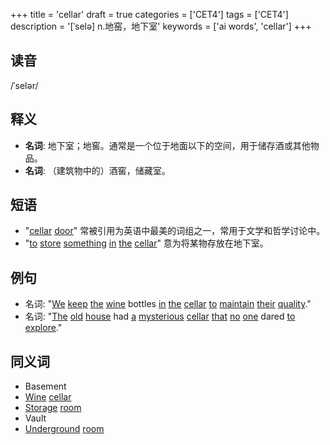 +++
title = 'cellar'
draft = true
categories = ['CET4']
tags = ['CET4']
description = '[ˈselə] n.地窑，地下室'
keywords = ['ai words', 'cellar']
+++

## 读音
/ˈselər/

## 释义
- **名词**: 地下室；地窖。通常是一个位于地面以下的空间，用于储存酒或其他物品。
- **名词**: （建筑物中的）酒窖，储藏室。

## 短语
- "[cellar](/zh/post/cellar/) [door](/zh/post/door/)" 常被引用为英语中最美的词组之一，常用于文学和哲学讨论中。
- "[to](/zh/post/to/) [store](/zh/post/store/) [something](/zh/post/something/) [in](/zh/post/in/) [the](/zh/post/the/) [cellar](/zh/post/cellar/)" 意为将某物存放在地下室。

## 例句
- 名词: "[We](/zh/post/we/) [keep](/zh/post/keep/) [the](/zh/post/the/) [wine](/zh/post/wine/) bottles [in](/zh/post/in/) [the](/zh/post/the/) [cellar](/zh/post/cellar/) [to](/zh/post/to/) [maintain](/zh/post/maintain/) [their](/zh/post/their/) [quality](/zh/post/quality/)."
- 名词: "[The](/zh/post/the/) [old](/zh/post/old/) [house](/zh/post/house/) had [a](/zh/post/a/) [mysterious](/zh/post/mysterious/) [cellar](/zh/post/cellar/) [that](/zh/post/that/) [no](/zh/post/no/) [one](/zh/post/one/) dared [to](/zh/post/to/) [explore](/zh/post/explore/)."

## 同义词
- Basement
- [Wine](/zh/post/wine/) [cellar](/zh/post/cellar/)
- [Storage](/zh/post/storage/) [room](/zh/post/room/)
- Vault
- [Underground](/zh/post/underground/) [room](/zh/post/room/)
